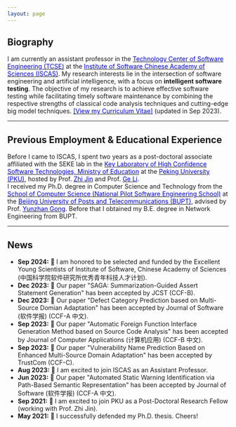 ```yaml
---
layout: page
---
```


## Biography

I am currently an assistant professor in the [<font color="0000dd">Technology Center of Software Engineering (TCSE)</font>](http://www.tcse.cn/) at the [<font color="0000dd">Institute of Software Chinese Academy of Sciences (ISCAS)</font>](http://www.iscas.ac.cn/). My research interests lie in the intersection of software engineering and artificial intelligence, with a focus on **intelligent software testing**. The objective of my research is to achieve effective software testing while facilitating timely software maintenance by combining the respective strengths of classical code analysis techniques and cutting-edge big model techniques. [<font color="0000dd">[View my Curriculum Vitae]</font>](https://zhangyw.work/file/resume.pdf) (updated in Sep 2023).

---

## Previous Employment & Educational Experience

Before I came to ISCAS, I spent two years as a post-doctoral associate affiliated with the SEKE lab in the [<font color="0000dd">Key Laboratory of High Confidence Software Technologies, Ministry of Education</font>](http://hcst.pku.edu.cn/) at the [<font color="0000dd">Peking University (PKU)</font>](https://www.pku.edu.cn), hosted by Prof. [<font color="0000dd">Zhi Jin</font>](http://faculty.pku.edu.cn/zhijin) and Prof. [<font color="0000dd">Ge Li</font>](https://ligechina.github.io/).<br>I received my Ph.D. degree in Computer Science and Technology from the [<font color="0000dd">School of Computer Science (National Pilot Software Engineering School)</font>](https://scs.bupt.edu.cn/) at the [<font color="0000dd">Beijing University of Posts and Telecommunications (BUPT)</font>](https://www.bupt.edu.cn), advised by Prof. [<font color="0000dd">Yunzhan Gong</font>](https://scs.bupt.edu.cn/info/1292/2713.htm). Before that I obtained my B.E. degree in Network Engineering from BUPT.

---

## News

- **Sep 2024:** &#127881; I am honored to be selected and funded by the Excellent Young Scientists of Institute of Software, Chinese Academy of Sciences (中国科学院软件研究所优秀青年科技人才计划).
- **Dec 2023:** &#128640; Our paper "SAGA: Summarization-Guided Assert Statement Generation" has been accepted by JCST (CCF-B).
- **Dec 2023:** &#128640; Our paper "Defect Category Prediction based on Multi-Source Domian Adaptation" has been accepted by Journal of Software (软件学报) (CCF-A 中文).
- **Sep 2023:** &#128640; Our paper "Automatic Foreign Function Interface Generation Method based on Source Code Analysis" has been accepted by Journal of Computer Applications (计算机应用) (CCF-B 中文).
- **Sep 2023:** &#128640; Our paper "Vulnerability Name Prediction Based on Enhanced Multi-Source Domain Adaptation" has been accepted by TrustCom (CCF-C).
- **Aug 2023:** &#127881; I am excited to join ISCAS as an Assistant Professor.
- **Jun 2023:** &#128640; Our paper "Automated Static Warning Identification via Path-Based Semantic Representation" has been accepted by Journal of Software (软件学报) (CCF-A 中文).
- **Sep 2021:** &#127881; I am excited to join PKU as a Post-Doctoral Research Fellow (working with Prof. Zhi Jin).
- **May 2021:** &#127881; I successfully defended my Ph.D. thesis. Cheers!
